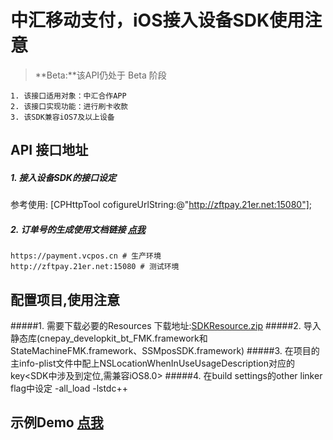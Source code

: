 # 中汇移动支付，iOS接入设备SDK使用注意
> **Beta:**该API仍处于 Beta 阶段

```
1. 该接口适用对象：中汇合作APP
2. 该接口实现功能：进行刷卡收款
3. 该SDK兼容iOS7及以上设备
```

## API 接口地址

##### 1. 接入设备SDK的接口设定
参考使用:
[CPHttpTool cofigureUrlString:@"http://zftpay.21er.net:15080"];

##### 2. 订单号的生成使用文档链接 [点我](https://github.com/tangye1234/sdk-doc/blob/master/User%20API.md)

```
https://payment.vcpos.cn # 生产环境
http://zftpay.21er.net:15080 # 测试环境

```

## 配置项目,使用注意

#####1. 需要下载必要的Resources 下载地址:[SDKResource.zip](https://codeload.github.com/cqhcqhcqh/SDKResources/zip/master)
#####2. 导入静态库(cnepay_developkit_bt_FMK.framework和StateMachineFMK.framework、SSMposSDK.framework)
#####3. 在项目的主info-plist文件中配上NSLocationWhenInUseUsageDescription对应的key<SDK中涉及到定位,需兼容iOS8.0>
#####4. 在build settings的other linker flag中设定 -all_load -lstdc++

## 示例Demo [点我](https://github.com/cqhcqhcqh/HowToUse)


